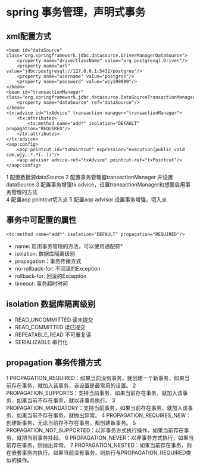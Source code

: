 # spring 事务管理，声明式事务
## xml配置方式
    <bean id="dataSource" class="org.springframework.jdbc.datasource.DriverManagerDataSource">
        <property name="driverClassName" value="org.postgresql.Driver"/>
        <property name="url" value="jdbc:postgresql://127.0.0.1:5432/postgres"/>
        <property name="username" value="postgres"/>
        <property name="password" value="wjy199889"/>
    </bean>
    <bean id="transactionManager" class="org.springframework.jdbc.datasource.DataSourceTransactionManager">
        <property name="dataSource" ref="dataSource"/>
    </bean>
    <tx:advice id="txAdvice" transaction-manager="transactionManager">
        <tx:attributes>
            <tx:method name="add*" isolation="DEFAULT" propagation="REQUIRED"/>
        </tx:attributes>
    </tx:advice>
    <aop:config>
        <aop:pointcut id="txPointcut" expression="execution(public void com.wjy..*.*(..))"/>
        <aop:advisor advice-ref="txAdvice" pointcut-ref="txPointcut"/>
    </aop:config>
1 配置数据源dataSource
2 配置事务管理器transactionManager 并设置dataSource
3 配置事务增强tx:advice，设置transactionManager和想要启用事务管理的方法  
4 配置aop pointcut切入点
5 配置aop advisor 设置事务增强，切入点
## 事务中可配置的属性
    <tx:method name="add*" isolation="DEFAULT" propagation="REQUIRED"/>
* name: 启用事务管理的方法，可以使用通配符*
* isolation: 数据库隔离级别
* propagation：事务传播方式
* no-rollback-for: 不回滚的Exception
* rollback-for: 回滚的Exception
* timeout: 事务超时时间
## isolation 数据库隔离级别
* READ_UNCOMMITTED 读未提交
* READ_COMMITTED 读已提交
* REPEATABLE_READ 不可重复读
* SERIALIZABLE 串行化
## propagation 事务传播方式
1 PROPAGATION_REQUIRED：如果当前没有事务，就创建一个新事务，如果当前存在事务，就加入该事务，该设置是最常用的设置。
2 PROPAGATION_SUPPORTS：支持当前事务，如果当前存在事务，就加入该事务，如果当前不存在事务，就以非事务执行。
3 PROPAGATION_MANDATORY：支持当前事务，如果当前存在事务，就加入该事务，如果当前不存在事务，就抛出异常。
4 PROPAGATION_REQUIRES_NEW：创建新事务，无论当前存不存在事务，都创建新事务。
5 PROPAGATION_NOT_SUPPORTED：以非事务方式执行操作，如果当前存在事务，就把当前事务挂起。
6 PROPAGATION_NEVER：以非事务方式执行，如果当前存在事务，则抛出异常。
7 PROPAGATION_NESTED：如果当前存在事务，则在嵌套事务内执行。如果当前没有事务，则执行与PROPAGATION_REQUIRED类似的操作。
